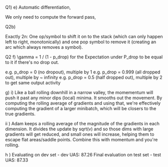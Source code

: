 Q1) e)
Automatic differentiation, 

We only need to compute the forward pass,

Q2b)

Exactly 2n: One op/symbol to shift it on to the stack (which 
can only happen left to right, monotonically) and one pop symbol 
to remove it (creating an arc which always removes a symbol).

Q2 f)
\gamma = 1  / (1 - p_drop) for the Expectation under P_drop to be equal to it if there's no drop out.

e.g. p_drop = 0  (no dropout), multiple by 1
e.g. p_drop = 0.999  (all dropped out), multiple by ~ infinity
e.g. p_drop = 0.5  (half dropped out), multiple by 2 to get same output activity

g) i) Like a ball rolling downhill in a narrow valley, the momementum will push it past any minor dips (local) minima.
 It smooths out the movement. By computing the rolling average of gradients and using that, we're 
 effectively computing the gradient of a larger minibatch, which will be closers  to the true gradients.
 
 ii ) Adam keeps a rolling average of the magnitude of the gradients in each dimension. It divides 
 the update by sqrt(v) and so those dims with large gradients will get reduced, and small ones will 
 increase, helping them to escape flat areas/saddle points. Combine this with momentum and you're rolling.
 
 
 h ) 
 Evaluating on dev set - dev UAS: 87.26
 Final evaluation on test set - test UAS: 87.33

